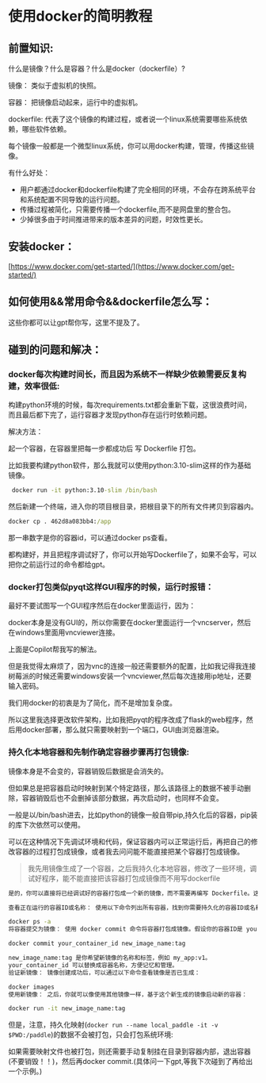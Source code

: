 # 使用docker的简明教程

## 前置知识:

什么是镜像？什么是容器？什么是docker（dockerfile）?<br>

镜像： 类似于虚拟机的快照。<br>

容器： 把镜像启动起来，运行中的虚拟机。<br>

dockerfile: 代表了这个镜像的构建过程，或者说一个linux系统需要哪些系统依赖，哪些软件依赖。<br>

每个镜像一般都是一个微型linux系统，你可以用docker构建，管理，传播这些镜像。<br>

有什么好处：<br>

* 用户都通过docker和dockerfile构建了完全相同的环境，不会存在跨系统平台和系统配置不同导致的运行问题。<br>
* 传播过程被简化，只需要传播一个dockerfile,而不是网盘里的整合包。<br>
* 少掉很多由于时间推进带来的版本差异的问题，时效性更长。<br>

## 安装docker：

[https://www.docker.com/get-started/](https://www.docker.com/get-started/)

## 如何使用&&常用命令&&dockerfile怎么写：

这些你都可以让gpt帮你写，这里不提及了。<br>


## 碰到的问题和解决：

### docker每次构建时间长，而且因为系统不一样缺少依赖需要反复构建，效率很低:

构建python环境的时候，每次requirements.txt都会重新下载，这很浪费时间，而且最后都下完了，运行容器才发现python存在运行时依赖问题。<br>

解决方法：<br>

起一个容器，在容器里把每一步都成功后 写 Dockerfile 打包。<br>

比如我要构建python软件，那么我就可以使用python:3.10-slim这样的作为基础镜像。<br>

```cmd
 docker run -it python:3.10-slim /bin/bash
```

然后新建一个终端，进入你的项目根目录，把根目录下的所有文件拷贝到容器内。<br>

```cmd
docker cp . 462d8a083bb4:/app
```

那一串数字是你的容器id，可以通过docker ps查看。<br>

都构建好，并且把程序调试好了，你可以开始写Dockerfile了，如果不会写，可以把你之前运行过的命令都给gpt。<br>

### docker打包类似pyqt这样GUI程序的时候，运行时报错：
最好不要试图写一个GUI程序然后在docker里面运行，因为：<br>

docker本身是没有GUI的，所以你需要在docker里面运行一个vncserver，然后在windows里面用vncviewer连接。<br>

上面是Copilot帮我写的解法。<br>

但是我觉得太麻烦了，因为vnc的连接一般还需要额外的配置，比如我记得我连接树莓派的时候还需要windows安装一个vncviewer,然后每次连接用ip地址，还要输入密码。<br>

我们用docker的初衷是为了简化，而不是增加复杂度。<br>

所以这里我选择更改软件架构，比如我把pyqt的程序改成了flask的web程序，然后用docker部署，那么就只需要映射到一个端口，GUI由浏览器渲染。<br>

### 持久化本地容器和先制作确定容器步骤再打包镜像:

镜像本身是不会变的，容器销毁后数据是会消失的。<br>

但如果总是把容器启动时映射到某个特定路径，那么该路径上的数据不被手动删除，容器销毁后也不会删掉该部分数据，再次启动时，也同样不会变。<br>

一般是以/bin/bash进去，比如python的镜像一般自带pip,持久化后的容器，pip装的库下次依然可以使用。<br>

可以在这种情况下先调试环境和代码，保证容器内可以正常运行后，再把自己的修改容器的过程打包成镜像，或者我去问问能不能直接把某个容器打包成镜像。<br>

> 我先用镜像生成了一个容器，之后我持久化本地容器，修改了一些环境，调试好程序，能不能直接把该容器打包成镜像而不用写dockerfile<br>

```cmd
是的，你可以直接将已经调试好的容器打包成一个新的镜像，而不需要再编写 Dockerfile。这可以通过 Docker 提供的 docker commit 命令来实现，下面是具体步骤：

查看正在运行的容器ID或名称： 使用以下命令列出所有容器，找到你需要持久化的容器ID或名称：

docker ps -a
将容器提交为镜像： 使用 docker commit 命令将容器打包成镜像。假设你的容器ID是 your_container_id，你可以执行：

docker commit your_container_id new_image_name:tag

new_image_name:tag 是你希望新镜像的名称和标签，例如 my_app:v1。
your_container_id 可以替换成容器名称，方便记忆和管理。
验证新镜像： 镜像创建成功后，可以通过以下命令查看镜像是否已生成：

docker images
使用新镜像： 之后，你就可以像使用其他镜像一样，基于这个新生成的镜像启动新的容器：

docker run -it new_image_name:tag
```

但是，注意，持久化映射(`docker run --name local_paddle -it -v $PWD:/paddle`)的数据不会被打包，只会打包系统环境:<br>

如果需要映射文件也被打包，则还需要手动复制挂在目录到容器内部，退出容器(不要销毁！！)，然后再docker commit.(具体问一下gpt,等我下次碰到了再给出一个示例。)<br>